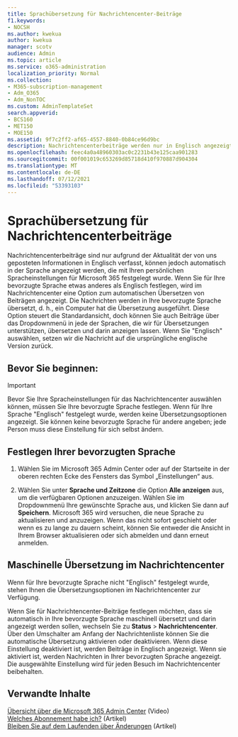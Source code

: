 ```yaml
---
title: Sprachübersetzung für Nachrichtencenter-Beiträge
f1.keywords:
- NOCSH
ms.author: kwekua
author: kwekua
manager: scotv
audience: Admin
ms.topic: article
ms.service: o365-administration
localization_priority: Normal
ms.collection:
- M365-subscription-management
- Adm_O365
- Adm_NonTOC
ms.custom: AdminTemplateSet
search.appverid:
- BCS160
- MET150
- MOE150
ms.assetid: 9f7c2ff2-af65-4557-8840-0b84ce96d9bc
description: Nachrichtencenterbeiträge werden nur in Englisch angezeigt, können jedoch automatisch in der Sprache angezeigt werden, die Sie für Microsoft 365 angeben.
ms.openlocfilehash: feec4a0a48960303ac0c2231b43e125caa901283
ms.sourcegitcommit: 00f001019c653269d85718d410f970887d904304
ms.translationtype: MT
ms.contentlocale: de-DE
ms.lasthandoff: 07/12/2021
ms.locfileid: "53393103"
---
```

# <a name="language-translation-for-message-center-posts"></a>Sprachübersetzung für Nachrichtencenterbeiträge

Nachrichtencenterbeiträge sind nur aufgrund der Aktualität der von uns geposteten Informationen in Englisch verfasst, können jedoch automatisch in der Sprache angezeigt werden, die mit Ihren persönlichen Spracheinstellungen für Microsoft 365 festgelegt wurde. Wenn Sie für Ihre bevorzugte Sprache etwas anderes als Englisch festlegen, wird im Nachrichtencenter eine Option zum automatischen Übersetzen von Beiträgen angezeigt. Die Nachrichten werden in Ihre bevorzugte Sprache übersetzt, d. h., ein Computer hat die Übersetzung ausgeführt. Diese Option steuert die Standardansicht, doch können Sie auch Beiträge über das Dropdownmenü in jede der Sprachen, die wir für Übersetzungen unterstützen, übersetzen und darin anzeigen lassen. Wenn Sie "Englisch" auswählen, setzen wir die Nachricht auf die ursprüngliche englische Version zurück.

## <a name="before-you-begin"></a>Bevor Sie beginnen:
  
> [!IMPORTANT]
> Bevor Sie Ihre Spracheinstellungen für das Nachrichtencenter auswählen können, müssen Sie Ihre bevorzugte Sprache festlegen. Wenn für Ihre Sprache "Englisch" festgelegt wurde, werden keine Übersetzungsoptionen angezeigt. Sie können keine bevorzugte Sprache für andere angeben; jede Person muss diese Einstellung für sich selbst ändern. 
  
## <a name="set-your-preferred-language"></a>Festlegen Ihrer bevorzugten Sprache

1. Wählen Sie im Microsoft 365 Admin Center oder auf der Startseite in der oberen rechten Ecke des Fensters das Symbol „Einstellungen“ aus.
  
2. Wählen Sie unter **Sprache und Zeitzone** die Option **Alle anzeigen** aus, um die verfügbaren Optionen anzuzeigen. Wählen Sie im Dropdownmenü Ihre gewünschte Sprache aus, und klicken Sie dann auf **Speichern**. Microsoft 365 wird versuchen, die neue Sprache zu aktualisieren und anzuzeigen. Wenn das nicht sofort geschieht oder wenn es zu lange zu dauern scheint, können Sie entweder die Ansicht in Ihrem Browser aktualisieren oder sich abmelden und dann erneut anmelden.
  
## <a name="machine-translation-in-message-center"></a>Maschinelle Übersetzung im Nachrichtencenter

Wenn für Ihre bevorzugte Sprache nicht "Englisch" festgelegt wurde, stehen Ihnen die Übersetzungsoptionen im Nachrichtencenter zur Verfügung.
  
Wenn Sie für Nachrichtencenter-Beiträge festlegen möchten, dass sie automatisch in Ihre bevorzugte Sprache maschinell übersetzt und darin angezeigt werden sollen, wechseln Sie zu **Status** \> **Nachrichtencenter**. Über den Umschalter am Anfang der Nachrichtenliste können Sie die automatische Übersetzung aktivieren oder deaktivieren. Wenn diese Einstellung deaktiviert ist, werden Beiträge in Englisch angezeigt. Wenn sie aktiviert ist, werden Nachrichten in Ihrer bevorzugten Sprache angezeigt. Die ausgewählte Einstellung wird für jeden Besuch im Nachrichtencenter beibehalten. 

## <a name="related-content"></a>Verwandte Inhalte

[Übersicht über die Microsoft 365 Admin Center](../../business-video/admin-center-overview.md) (Video)\
[Welches Abonnement habe ich?](../admin-overview/what-subscription-do-i-have.md) (Artikel)\
[Bleiben Sie auf dem Laufenden über Änderungen](../manage/stay-on-top-of-updates.md) (Artikel)



  

